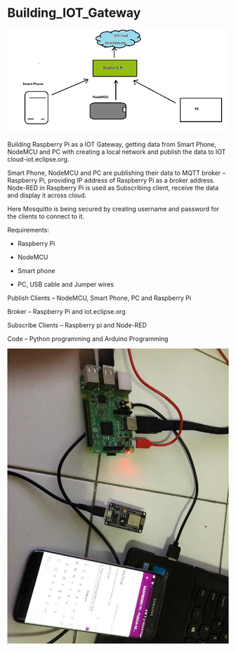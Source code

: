 Building_IOT_Gateway
====================

![](media/d7961e43ba66a89e6347e8addb15b505.png)

Building Raspberry Pi as a IOT Gateway, getting data from Smart Phone, NodeMCU
and PC with creating a local network and publish the data to IOT
cloud-iot.eclipse.org.

Smart Phone, NodeMCU and PC are publishing their data to MQTT broker –Raspberry
Pi, providing IP address of Raspberry Pi as a broker address. Node-RED in
Raspberry Pi is used as Subscribing client, receive the data and display it
across cloud.

Here Mosquitto is being secured by creating username and password for the
clients to connect to it.

Requirements:

-   Raspberry Pi

-   NodeMCU

-   Smart phone

-   PC, USB cable and Jumper wires

Publish Clients – NodeMCU, Smart Phone, PC and Raspberry Pi

Broker – Raspberry Pi and iot.eclipse.org

Subscribe Clients – Raspberry pi and Node-RED

Code – Python programming and Arduino Programming

![](media/33c3321211aa181197ea572ef8c21acc.png)
